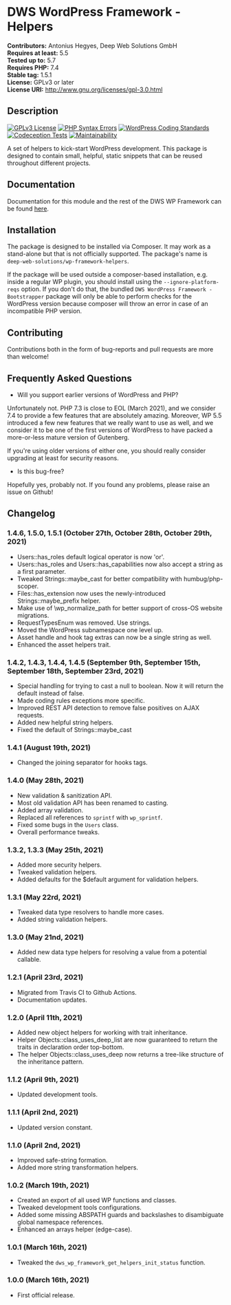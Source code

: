 # DWS WordPress Framework - Helpers

**Contributors:** Antonius Hegyes, Deep Web Solutions GmbH  
**Requires at least:** 5.5  
**Tested up to:** 5.7  
**Requires PHP:** 7.4  
**Stable tag:** 1.5.1  
**License:** GPLv3 or later  
**License URI:** http://www.gnu.org/licenses/gpl-3.0.html  


## Description

[![GPLv3 License](https://img.shields.io/badge/License-GPL%20v3-yellow.svg)](https://opensource.org/licenses/)
[![PHP Syntax Errors](https://github.com/deep-web-solutions/wordpress-framework-helpers/actions/workflows/php-syntax-errors.yml/badge.svg)](https://github.com/deep-web-solutions/wordpress-framework-helpers/actions/workflows/php-syntax-errors.yml)
[![WordPress Coding Standards](https://github.com/deep-web-solutions/wordpress-framework-helpers/actions/workflows/wordpress-coding-standards.yml/badge.svg)](https://github.com/deep-web-solutions/wordpress-framework-helpers/actions/workflows/wordpress-coding-standards.yml)
[![Codeception Tests](https://github.com/deep-web-solutions/wordpress-framework-helpers/actions/workflows/codeception-tests.yml/badge.svg)](https://github.com/deep-web-solutions/wordpress-framework-helpers/actions/workflows/codeception-tests.yml)
[![Maintainability](https://api.codeclimate.com/v1/badges/b777a17778d2969dfa84/maintainability)](https://codeclimate.com/github/deep-web-solutions/wordpress-framework-helpers/maintainability)

A set of helpers to kick-start WordPress development. This package is designed to contain small, helpful, static snippets 
that can be reused throughout different projects.


## Documentation

Documentation for this module and the rest of the DWS WP Framework can be found [here](https://framework.deep-web-solutions.com/helpers-module/motivation).


## Installation

The package is designed to be installed via Composer. It may work as a stand-alone but that is not officially supported.
The package's name is `deep-web-solutions/wp-framework-helpers`.

If the package will be used outside a composer-based installation, e.g. inside a regular WP plugin, you should install
using the `--ignore-platform-reqs` option. If you don't do that, the bundled `DWS WordPress Framework - Bootstrapper` package 
will only be able to perform checks for the WordPress version because composer will throw an error in case of an incompatible PHP version.


## Contributing

Contributions both in the form of bug-reports and pull requests are more than welcome!


## Frequently Asked Questions

- Will you support earlier versions of WordPress and PHP?

Unfortunately not. PHP 7.3 is close to EOL (March 2021), and we consider 7.4 to provide a few features that are absolutely amazing.
Moreover, WP 5.5 introduced a few new features that we really want to use as well, and we consider it to be one of the first versions
of WordPress to have packed a more-or-less mature version of Gutenberg.

If you're using older versions of either one, you should really consider upgrading at least for security reasons.

- Is this bug-free?

Hopefully yes, probably not. If you found any problems, please raise an issue on Github!


## Changelog

### 1.4.6, 1.5.0, 1.5.1 (October 27th, October 28th, October 29th, 2021)
* Users::has_roles default logical operator is now 'or'.
* Users::has_roles and Users::has_capabilities now also accept a string as a first parameter.
* Tweaked Strings::maybe_cast for better compatibility with humbug/php-scoper.
* Files::has_extension now uses the newly-introduced Strings::maybe_prefix helper.
* Make use of \wp_normalize_path for better support of cross-OS website migrations.
* RequestTypesEnum was removed. Use strings.
* Moved the WordPress subnamespace one level up.
* Asset handle and hook tag extras can now be a single string as well.
* Enhanced the asset helpers trait.

### 1.4.2, 1.4.3, 1.4.4, 1.4.5 (September 9th, September 15th, September 18th, September 23rd, 2021)
* Special handling for trying to cast a null to boolean. Now it will return the default instead of false.
* Made coding rules exceptions more specific.
* Improved REST API detection to remove false positives on AJAX requests.
* Added new helpful string helpers.
* Fixed the default of Strings::maybe_cast

### 1.4.1 (August 19th, 2021)
* Changed the joining separator for hooks tags.

### 1.4.0 (May 28th, 2021)
* New validation & sanitization API.
* Most old validation API has been renamed to casting.
* Added array validation.
* Replaced all references to `sprintf` with `wp_sprintf`.
* Fixed some bugs in the `Users` class.
* Overall performance tweaks.

### 1.3.2, 1.3.3 (May 25th, 2021)
* Added more security helpers.
* Tweaked validation helpers.
* Added defaults for the $default argument for validation helpers.

### 1.3.1 (May 22rd, 2021)
* Tweaked data type resolvers to handle more cases.
* Added string validation helpers.

### 1.3.0 (May 21nd, 2021)
* Added new data type helpers for resolving a value from a potential callable.

### 1.2.1 (April 23rd, 2021)
* Migrated from Travis CI to Github Actions.
* Documentation updates.

### 1.2.0 (April 11th, 2021)
* Added new object helpers for working with trait inheritance.
* Helper Objects::class_uses_deep_list are now guaranteed to return the traits in declaration order top-bottom.
* The helper Objects::class_uses_deep now returns a tree-like structure of the inheritance pattern.

### 1.1.2 (April 9th, 2021)
* Updated development tools.

### 1.1.1 (April 2nd, 2021)
* Updated version constant.

### 1.1.0 (April 2nd, 2021)
* Improved safe-string formation.
* Added more string transformation helpers.

### 1.0.2 (March 19th, 2021)
* Created an export of all used WP functions and classes.
* Tweaked development tools configurations.
* Added some missing ABSPATH guards and backslashes to disambiguate global namespace references.
* Enhanced an arrays helper (edge-case).

### 1.0.1 (March 16th, 2021)
* Tweaked the `dws_wp_framework_get_helpers_init_status` function.

### 1.0.0 (March 16th, 2021)
* First official release.
